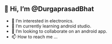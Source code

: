 ## 👋 Hi, I’m @DurgaprasadBhat
- 👀 I’m interested in electronics.
- 🌱 I’m currently learning android studio.
- 💞️ I’m looking to collaborate on an android app.
- 📫 How to reach me ...

<!---
DurgaprasadBhat/DurgaprasadBhat is a ✨ special ✨ repository because its `README.md` (this file) appears on your GitHub profile.
You can click the Preview link to take a look at your changes.
--->
